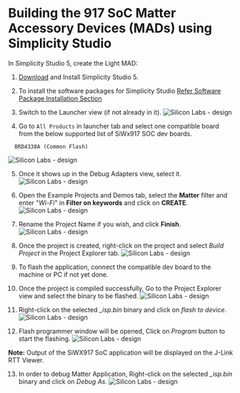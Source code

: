 # Building the 917 SoC Matter Accessory Devices (MADs) using Simplicity Studio

In Simplicity Studio 5, create the Light MAD:

1.  [Download](https://www.silabs.com/developers/simplicity-studio) and Install Simplicity Studio 5.
2.  To install the software packages for Simplicity Studio [Refer Software Package Installation Section](/matter/<docspace-docleaf-version>/matter-wifi-getting-started-example/software-installation#installation-of-software-packages)

3.  Switch to the Launcher view (if not already in it).
![Silicon Labs - design](./images/SiWx917-soc-launcer-tab.png)

4.  Go to `All Products` in launcher tab and select one compatible board from the below supported list of SiWx917 SOC dev boards. 
```shell
  BRD4338A (Common Flash)
```
![Silicon Labs - design](./images/SiWx917-soc-board-selection.png)

5.  Once it shows up in the Debug Adapters view, select it.
![Silicon Labs - design](./images/SiWx917-soc-debug-adapter.png)

6.  Open the Example Projects and Demos tab, select the **Matter** filter and enter "*Wi-Fi*" in **Filter on keywords** and click on **CREATE**.
![Silicon Labs - design](./images/SiWx917-soc-create-wifi-projects.png)

7.  Rename the Project Name if you wish, and click **Finish**.
![Silicon Labs - design](./images/SiWx917-soc-project-wizard.png)

8.  Once the project is created, right-click on the project and select *Build Project* in the Project Explorer tab.
![Silicon Labs - design](./images/SiWx917-soc-build-wifi-project.png) 

9.  To flash the application, connect the compatible dev board to the machine or PC if not yet done. 
10. Once the project is compiled successfully, Go to the Project Explorer view and select the binary to be flashed.
![Silicon Labs - design](./images/SiWx917-soc-isp-binary-selection.png)

11. Right-click on the selected *_isp.bin* binary and click on *flash to device*.
![Silicon Labs - design](./images/SiWx917-soc-flash-todevice.png)

12. Flash programmer window will be opened, Click on *Program* button to start the flashing.
![Silicon Labs - design](./images/SiWx917-soc-flash-program.png)

**Note:**
   Output of the SiWX917 SoC application will be displayed on the J-Link RTT Viewer.

13. In order to debug Matter Application, Right-click on the selected *_isp.bin* binary and click on *Debug As*.
![Silicon Labs - design](./images/SiWx917-soc-debug.png)
